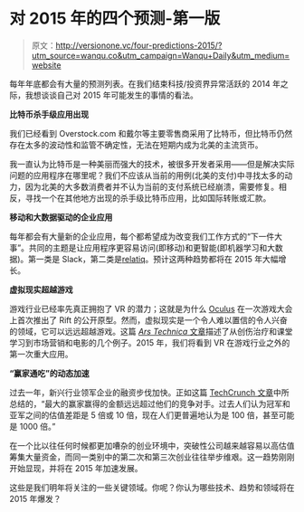 # 对 2015 年的四个预测-第一版

> 原文：<http://versionone.vc/four-predictions-2015/?utm_source=wanqu.co&utm_campaign=Wanqu+Daily&utm_medium=website>

每年年底都会有大量的预测列表。在我们结束科技/投资界异常活跃的 2014 年之际，我想谈谈自己对 2015 年可能发生的事情的看法。

**比特币杀手级应用出现**

我们已经看到 Overstock.com 和戴尔等主要零售商采用了比特币，但比特币仍然存在太多的波动性和监管不确定性，无法在短期内成为北美的主流货币。

我一直认为比特币是一种美丽而强大的技术，被很多开发者采用——但是解决实际问题的应用程序在哪里呢？我们不应该从当前的用例(北美的支付)中寻找太多的动力，因为北美的大多数消费者并不认为当前的支付系统已经崩溃，需要修复。相反，寻找一个在其他地方出现的杀手级比特币应用，比如国际转账或汇款。

**移动和大数据驱动的企业应用**

每年都会有大量新的企业应用，每个都希望成为改变我们工作方式的“下一件大事”。共同的主题是让应用程序更容易访问(即移动)和更智能(即机器学习和大数据)。第一类是 Slack，第二类是[relatiq](http://www.relateiq.com/ "RelateIQ")。预计这两种趋势都将在 2015 年大幅增长。

**虚拟现实超越游戏**

游戏行业已经率先真正拥抱了 VR 的潜力；这就是为什么 [Oculus](http://oculusvr.com/ "Oculus Rift") 在一次游戏大会上首次推出了 Rift 的公开原型。然而，虚拟现实是一个令人难以置信的令人兴奋的领域，它可以远远超越游戏。这篇 [*Ars Technica* 文章](http://arstechnica.com/gaming/2014/10/beyond-oculus-the-vr-boom-is-everywhere-from-classrooms-to-therapy-couches/)描述了从创伤治疗和课堂学习到市场营销和电影的几个例子。2015 年，我们将看到 VR 在游戏行业之外的第一次重大应用。

**“赢家通吃”的动态加速**

过去一年，新兴行业领军企业的融资步伐加快。正如这篇 [TechCrunch 文章](http://techcrunch.com/2014/11/02/fundraising-acceleration-is-the-new-vc-investment-thesis/)中所总结的，“最大的赢家赢得的金额远远超过他们的竞争对手。过去人们认为冠军和亚军之间的估值差距是 5 倍或 10 倍，现在人们更普遍地认为是 100 倍，甚至可能是 1000 倍。”

在一个比以往任何时候都更加嘈杂的创业环境中，突破性公司越来越容易以高估值筹集大量资金，而同一类别中的第二次和第三次创业往往举步维艰。这一趋势刚刚开始显现，并将在 2015 年加速发展。

这些是我们明年将关注的一些关键领域。你呢？你认为哪些技术、趋势和领域将在 2015 年爆发？